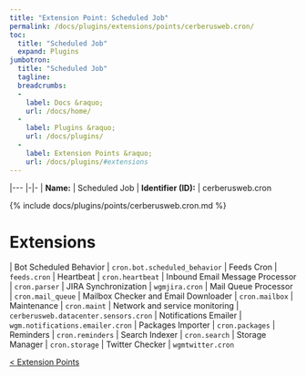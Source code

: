 ```yaml
---
title: "Extension Point: Scheduled Job"
permalink: /docs/plugins/extensions/points/cerberusweb.cron/
toc:
  title: "Scheduled Job"
  expand: Plugins
jumbotron:
  title: "Scheduled Job"
  tagline: 
  breadcrumbs:
  -
    label: Docs &raquo;
    url: /docs/home/
  -
    label: Plugins &raquo;
    url: /docs/plugins/
  -
    label: Extension Points &raquo;
    url: /docs/plugins/#extensions
---
```


|---
|-|-
| **Name:** | Scheduled Job
| **Identifier (ID):** | cerberusweb.cron

{% include docs/plugins/points/cerberusweb.cron.md %}

# Extensions

| Bot Scheduled Behavior | `cron.bot.scheduled_behavior`
| Feeds Cron | `feeds.cron`
| Heartbeat | `cron.heartbeat`
| Inbound Email Message Processor | `cron.parser`
| JIRA Synchronization | `wgmjira.cron`
| Mail Queue Processor | `cron.mail_queue`
| Mailbox Checker and Email Downloader | `cron.mailbox`
| Maintenance | `cron.maint`
| Network and service monitoring | `cerberusweb.datacenter.sensors.cron`
| Notifications Emailer | `wgm.notifications.emailer.cron`
| Packages Importer | `cron.packages`
| Reminders | `cron.reminders`
| Search Indexer | `cron.search`
| Storage Manager | `cron.storage`
| Twitter Checker | `wgmtwitter.cron`

<div class="section-nav">
	<div class="left">
		<a href="/docs/plugins/extensions/#extension-points" class="prev">&lt; Extension Points</a>
	</div>
	<div class="right align-right">
	</div>
</div>
<div class="clear"></div>